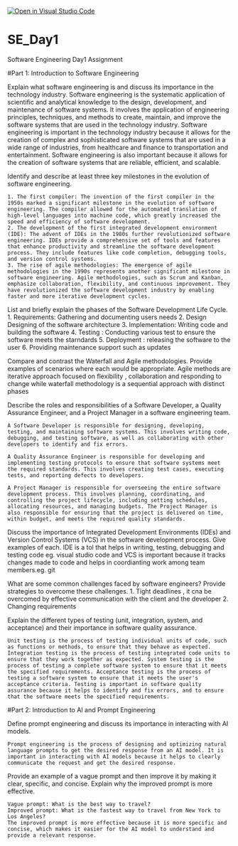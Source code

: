 [![Open in Visual Studio Code](https://classroom.github.com/assets/open-in-vscode-2e0aaae1b6195c2367325f4f02e2d04e9abb55f0b24a779b69b11b9e10269abc.svg)](https://classroom.github.com/online_ide?assignment_repo_id=15562925&assignment_repo_type=AssignmentRepo)
# SE_Day1
Software Engineering Day1 Assignment

#Part 1: Introduction to Software Engineering

Explain what software engineering is and discuss its importance in the technology industry.
    Software engineering is the systematic application of scientific and analytical knowledge to the design, development, and maintenance of software systems. It involves the application of engineering principles, techniques, and methods to create, maintain, and improve the software systems that are used in the technology industry.
    Software engineering is important in the technology industry because it allows for the creation of complex and sophisticated software systems that are used in a wide range of industries, from healthcare and finance to transportation and entertainment. Software engineering is also important because it allows for the creation of software systems that are reliable, efficient, and scalable. 


Identify and describe at least three key milestones in the evolution of software engineering.
    
    1. The first compiler: The invention of the first compiler in the 1950s marked a significant milestone in the evolution of software engineering. The compiler allowed for the automated translation of high-level languages into machine code, which greatly increased the speed and efficiency of software development.
    2. The development of the first integrated development environment (IDE): The advent of IDEs in the 1980s further revolutionized software engineering. IDEs provide a comprehensive set of tools and features that enhance productivity and streamline the software development process. They include features like code completion, debugging tools, and version control systems.
    3. The rise of agile methodologies: The emergence of agile methodologies in the 1990s represents another significant milestone in software engineering. Agile methodologies, such as Scrum and Kanban, emphasize collaboration, flexibility, and continuous improvement. They have revolutionized the software development industry by enabling faster and more iterative development cycles.


List and briefly explain the phases of the Software Development Life Cycle.
    1. Requirements: Gathering and documenting users needs
    2. Design Designing of the software architecture
    3. Implementation: Writing code and building the software
    4. Testing : Conducting various test  to ensure the software meets the starndards
    5. Deployment : releasing the software to the user
    6. Providing maintenance support such as updates

Compare and contrast the Waterfall and Agile methodologies. Provide examples of scenarios where each would be appropriate.
     Agile methods are iterative approach focused on flexibility , collaboration and responding to change while waterfall methodology is a sequential approach with distinct phases



Describe the roles and responsibilities of a Software Developer, a Quality Assurance Engineer, and a Project Manager in a software engineering team.

    A Software Developer is responsible for designing, developing, testing, and maintaining software systems. This involves writing code, debugging, and testing software, as well as collaborating with other developers to identify and fix errors.
    
    A Quality Assurance Engineer is responsible for developing and implementing testing protocols to ensure that software systems meet the required standards. This involves creating test cases, executing tests, and reporting defects to developers.
    
    A Project Manager is responsible for overseeing the entire software development process. This involves planning, coordinating, and controlling the project lifecycle, including setting schedules, allocating resources, and managing budgets. The Project Manager is also responsible for ensuring that the project is delivered on time, within budget, and meets the required quality standards.


Discuss the importance of Integrated Development Environments (IDEs) and Version Control Systems (VCS) in the software development process. Give examples of each.
    IDE is a tol that helps in writing, testing, debugging and testing code eg. visual studio code and VCS is  important because it tracks changes made to code and helps in coordianting work among team members.eg. git


What are some common challenges faced by software engineers? Provide strategies to overcome these challenges.
     1. Tight deadlines , it cna be overcomed by effective communication with the client and the developer
     2. Changing requirements 


Explain the different types of testing (unit, integration, system, and acceptance) and their importance in software quality assurance.

    Unit testing is the process of testing individual units of code, such as functions or methods, to ensure that they behave as expected. Integration testing is the process of testing integrated code units to ensure that they work together as expected. System testing is the process of testing a complete software system to ensure that it meets the specified requirements. Acceptance testing is the process of testing a software system to ensure that it meets the user's acceptance criteria. Testing is important in software quality assurance because it helps to identify and fix errors, and to ensure that the software meets the specified requirements.


#Part 2: Introduction to AI and Prompt Engineering


Define prompt engineering and discuss its importance in interacting with AI models.

    Prompt engineering is the process of designing and optimizing natural language prompts to get the desired response from an AI model. It is important in interacting with AI models because it helps to clearly communicate the request and get the desired response.


Provide an example of a vague prompt and then improve it by making it clear, specific, and concise. Explain why the improved prompt is more effective.

    Vague prompt: What is the best way to travel?
    Improved prompt: What is the fastest way to travel from New York to Los Angeles?
    The improved prompt is more effective because it is more specific and concise, which makes it easier for the AI model to understand and provide a relevant response.
